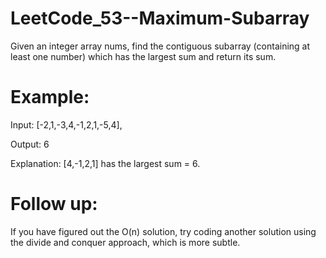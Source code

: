 # LeetCode_53--Maximum-Subarray

Given an integer array nums, find the contiguous subarray (containing at least one number) which has the largest sum and return its sum.

# Example:

Input: [-2,1,-3,4,-1,2,1,-5,4],

Output: 6

Explanation: [4,-1,2,1] has the largest sum = 6.

# Follow up:

If you have figured out the O(n) solution, try coding another solution using the divide and conquer approach, which is more subtle.
